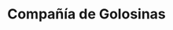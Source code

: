 ---
title: "Compañía de Golosinas"
url: /ciudad-autonoma-de-buenos-aires/compania-de-golosinas-2/
shop: Süßwaren
---